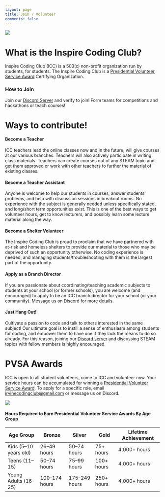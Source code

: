 ```yaml
---
layout: page
title: Join / Volunteer
comments: false
---
```

![](assets/images/volunteer.png)

# What is the Inspire Coding Club?

Inspire Coding Club (ICC) is a 503(c) non-profit organization run by students, for students. The Inspire Coding Club is a [Presidential Volunteer Service Award](https://www.presidentialserviceawards.gov/) Certifying Organization.

### How to Join

Join our [Discord Server](https://inspirecoding.org/join) and verify to join! Form teams for competitions and hackathons or teach courses!


# Ways to contribute!

#### Become a Teacher

ICC teachers lead the online classes now and in the future, will give courses at our various branches. Teachers will also actively participate in writing class materials. Teachers can create courses out of any STEAM topic and get them approved or work with other teachers to further the material of existing classes.

#### Become a Teacher Assistant

Anyone is welcome to help our students in courses, answer students&#39; problems, and help with discussion sessions in breakout rooms. No experience with the subject is generally needed unless specifically stated, and long/short term opportunities exist. This is one of the best ways to get volunteer hours, get to know lecturers, and possibly learn some lecture material along the way.

#### Become a Shelter Volunteer

The Inspire Coding Club is proud to proclaim that we have partnered with at-risk and homeless shelters to provide our material to those who may be deprived of such an opportunity otherwise. No coding experience is needed, and managing students/troubleshooting with them is the largest part of the opportunity.

#### Apply as a Branch Director

If you are passionate about coordinating/teaching academic subjects to students at your school (or former schools), you are welcome (and encouraged) to apply to be an ICC branch director for your school (or your community). Message us on [Discord](https://inspirecoding.org/join) for more details.

#### Just Hang Out!

Cultivate a passion to code and talk to others interested in the same subject! Our ultimate goal is to instill a sense of enthusiasm among students for coding, and empower them to have one if they lack the means to do so already. For this reason, joining our [Discord server](https://inspirecoding.org/join) and discussing STEAM topics with fellow members is highly encouraged.


# PVSA Awards

ICC is open to all student volunteers, come to ICC and volunteer now. Your service hours can be accumulated for winning a [Presidential Volunteer Service Award](https://www.presidentialserviceawards.gov/). To apply for a specific role, email <a href="mailto:irvinecodingclub@gmail.com">irvinecodingclub@gmail.com</a> or message us on Discord.

![](assets/images/pvsa-logo.png)

#### Hours Required to Earn Presidential Volunteer Service Awards By Age Group

<link rel="stylesheet" href="assets/css/table.css">
<table class="styled-table">
  <thead>
    <tr>
      <th>Age Group</th>
      <th>Bronze</th>
      <th>Silver</th>
      <th>Gold</th>
      <th>Lifetime Achievement</th>
    </tr>
  </thead>
  <tbody>
    <tr>
      <td>Kids (5–10 years old)</td>
      <td>26–49 hours</td>
      <td>50–74 hours</td>
      <td>75+ hours</td>
      <td>4,000+ hours</td>
    </tr>
    <tr class="active-row">
      <td>Teens (11–15)</td>
      <td>50–74 hours</td>
      <td>75–99 hours</td>
      <td>100+ hours</td>
      <td>4,000+ hours</td>
    </tr>
    <tr>
      <td>Young Adults (16–25)</td>
      <td>100–174 hours</td>
      <td> 175–249 hours </td>
      <td>250+ hours</td>
      <td>4,000+ hours</td>
    </tr>
  </tbody>
</table>
